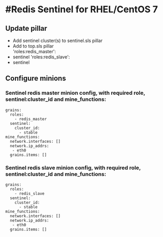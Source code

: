 #Redis Sentinel for RHEL/CentOS 7
=================================
## Update pillar
 - Add sentinel cluster(s) to sentinel.sls pillar
 - Add to top.sls pillar  
'roles:redis_master':
  - sentinel
'roles:redis_slave':
  - sentinel
## Configure minions

### Sentinel redis master minion config, with required role, sentinel:cluster_id and mine_functions:
```
grains:
  roles:
    - redis_master
  sentinel:
    cluster_id:
      - stable
mine_functions:
  network.interfaces: []
  network.ip_addrs:
   - eth0
  grains.items: []
```

### Sentinel redis slave minion config, with required role, sentinel:cluster_id and mine_functions:
```
grains:
  roles:
    - redis_slave
  sentinel:
    cluster_id:
      - stable
mine_functions:
  network.interfaces: []
  network.ip_addrs:
   - eth0
  grains.items: []
```
